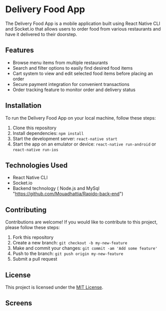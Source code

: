 # Delivery Food App

The Delivery Food App is a mobile application built using React Native CLI and Socket.io that allows users to order food from various restaurants and have it delivered to their doorstep.

## Features

- Browse menu items from multiple restaurants
- Search and filter options to easily find desired food items
- Cart system to view and edit selected food items before placing an order
- Secure payment integration for convenient transactions
- Order tracking feature to monitor order and delivery status

## Installation

To run the Delivery Food App on your local machine, follow these steps:

1. Clone this repository
2. Install dependencies: `npm install`
3. Start the development server: `react-native start`
4. Start the app on an emulator or device: `react-native run-android` or `react-native run-ios`

## Technologies Used

- React Native CLI
- Socket.io
- Backend technology ( Node.js and MySql "https://github.com/Mouadhattia/Rapido-back-end")

## Contributing

Contributions are welcome! If you would like to contribute to this project, please follow these steps:

1. Fork this repository
2. Create a new branch: `git checkout -b my-new-feature`
3. Make and commit your changes: `git commit -am 'Add some feature'`
4. Push to the branch: `git push origin my-new-feature`
5. Submit a pull request

## License

This project is licensed under the [MIT License](https://opensource.org/licenses/MIT).

## Screens


